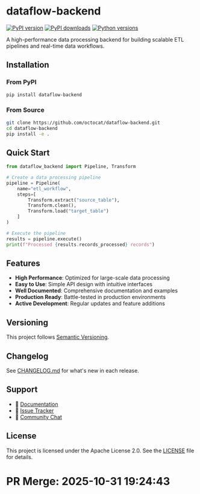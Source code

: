 # dataflow-backend

[![PyPI version](https://img.shields.io/pypi/v/dataflow-backend.svg)](https://pypi.org/project/dataflow-backend/)
[![PyPI downloads](https://img.shields.io/pypi/dm/dataflow-backend.svg)](https://pypi.org/project/dataflow-backend/)
[![Python versions](https://img.shields.io/pypi/pyversions/dataflow-backend.svg)](https://pypi.org/project/dataflow-backend/)

A high-performance data processing backend for building scalable ETL pipelines and real-time data workflows.

## Installation

### From PyPI

```bash
pip install dataflow-backend
```

### From Source

```bash
git clone https://github.com/octocat/dataflow-backend.git
cd dataflow-backend
pip install -e .
```

## Quick Start

```python
from dataflow_backend import Pipeline, Transform

# Create a data processing pipeline
pipeline = Pipeline(
    name="etl_workflow",
    steps=[
        Transform.extract("source_table"),
        Transform.clean(),
        Transform.load("target_table")
    ]
)

# Execute the pipeline
results = pipeline.execute()
print(f"Processed {results.records_processed} records")
```

## Features

- **High Performance**: Optimized for large-scale data processing
- **Easy to Use**: Simple API design with intuitive interfaces
- **Well Documented**: Comprehensive documentation and examples
- **Production Ready**: Battle-tested in production environments
- **Active Development**: Regular updates and feature additions

## Versioning

This project follows [Semantic Versioning](https://semver.org/).

## Changelog

See [CHANGELOG.md](CHANGELOG.md) for what's new in each release.

## Support

- 📖 [Documentation](https://dataflow-backend.readthedocs.io/)
- 🐛 [Issue Tracker](https://github.com/octocat/dataflow-backend/issues)
- 💬 [Community Chat](https://discord.gg/example)

## License

This project is licensed under the Apache License 2.0. See the [LICENSE](LICENSE) file for details.


# PR Merge: 2025-10-31 19:24:43

